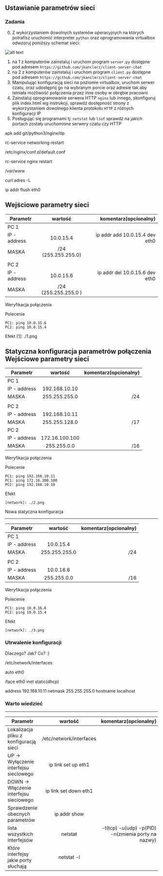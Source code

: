 ## Ustawianie parametrów sieci

### Zadania

0. Z wykorzystaniem dowolnych systemów operacyjnych na których potrafisz uruchomić interpreter ``python`` oraz oprogramowania virtualbox odwzoruj poniższy schemat sieci:

![alt text][network]

[network]: ./network.png "Logo Title Text 2"

1. na 1 z komputerów zainstaluj i uruchom program ``server.py`` dostępne pod adresem ``https://github.com/jkanclerz/client-server-chat``
2. na 2 z komputerów zainstaluj i uruchom program ``client.py`` dostępne pod adresem ``https://github.com/jkanclerz/client-server-chat``
3. Manipulując konfiguracją sieci na poziomie virtualbox, uruchom serwer czatu, oraz udostępnij go na wybranym porcie oraz adresie tak aby istniała możliwość połączenia przez inne osoby w obrębie pracowni
4. Zainstaluj oprogramowanie serwera HTTP ``nginx`` lub innego, skonfiguruj plik index.html wg instrukcji, sprawdź dostępność strony z wykorzystaniem dowolnego klienta protokołu ``HTTP`` z różnych konfiguracji IP
5. Posługując się programami tj: ``netstat`` lub ``lsof`` sprawdź na jakich portach zostały uruchomione serwery czatu czy HTTP

apk add git/python3/nginx/itp

rc-service networking restart

/etc/nginx/conf.d/default.conf 

rc-service nginx restart

/var/www

curl adres -L

ip addr flush eth0

Wejściowe parametry sieci
-------------------------
| Parametr | wartość | komentarz(opcionalny) |
| ------------- |:-------------:| -----:|
|   PC 1 |  
| IP - address  | 10.0.15.4 |ip addr add 10.0.15.4 dev eth0 |
| MASKA  | /24 (255.255.255.0) | |
|   |  | |
| PC 2  |  | |
| IP - address  | 10.0.15.6 | ip addr del 10.0.15.6 dev eth0 |
| MASKA  | /24 (255.255.255.0 )| |

Weryfikacja połączenia

Polecenie
```
PC1: ping 10.0.15.6
PC2: ping 10.0.15.4
```

Efekt
[1]: ./1.png


Statyczna konfiguracja parametrów połączenia
Wejściowe parametry sieci
-------------------------
| Parametr | wartość | komentarz(opcionalny) |
| ------------- |:-------------:| -----:|
|   PC 1 |  
| IP - address  | 192.168.10.10 | |
| MASKA  | 255.255.255.0 |/24 |
|   |  | |
| PC 2  |  | |
| IP - address  | 192.168.10.11 | |
| MASKA  | 255.255.128.0 |/17 |
| PC 2  |  | |
| IP - address  | 172.16.100.100 | |
| MASKA  | 255.255.0.0 |/16 |

Weryfikacja połączenia

Polecenie
```
PC1: ping 192.168.10.11
PC1: ping 172.16.100.100
PC2: ping 192.168.10.10
```

Efekt
```
[network]: ./2.png
```

Nowa statyczna konfiguracja 

-------------------------
| Parametr | wartość | komentarz(opcionalny) |
| ------------- |:-------------:| -----:|
|   PC 1 |  
| IP - address  | 10.0.15.4 | |
| MASKA  | 255.255.255.0 |/24 |
|   |  | |
| PC 2  |  | |
| IP - address  | 10.0.16.6 | |
| MASKA  | 255.255.0.0 |/16 |

Weryfikacja połączenia

Polecenie
```
PC1: ping 10.0.16.6
PC2: ping 10.0.15.4
```

Efekt
```
[network]: ./3.png
```

### Utrwalenie konfiguracji

Dlaczego? Jak? Co? :)

/etc/network/interfaces

auto eth0

iface eth0 inet static(dhcp)

  address 192.168.10.11
  netmask 255.255.255.0
  hostname localhost

### Warto wiedzieć

-------------------------
| Parametr | wartość | komentarz(opcionalny) |
| ------------- |:-------------:| -----:|
| Lokalizacja pliku z konfiguracją sieci|/etc/network/interfaces | |
| UP -> Wyłączenie interfejsu sieciowego|ip link set up eth1 | |
| DOWN -> Włączenie interfejsu sieciowego|ip link set down eth1| |
| Sprawdzenie obecnych parametrów |ip addr show | |
| lista wszystkich interfejsów |netstat |-t(tcp) -u(udp) -p(PID) -n(zmienia porty na nazwy) |
| Które interfejsy jakie porty słuchają |netstat -l | |

